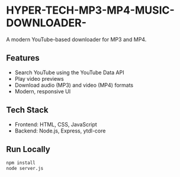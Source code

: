 # HYPER-TECH-MP3-MP4-MUSIC-DOWNLOADER-

A modern YouTube-based downloader for MP3 and MP4.

## Features

- Search YouTube using the YouTube Data API
- Play video previews
- Download audio (MP3) and video (MP4) formats
- Modern, responsive UI

## Tech Stack

- Frontend: HTML, CSS, JavaScript
- Backend: Node.js, Express, ytdl-core

## Run Locally

```bash
npm install
node server.js
